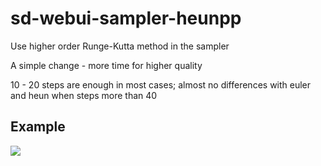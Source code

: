 # sd-webui-sampler-heunpp
Use higher order Runge-Kutta method in the sampler 

A simple change - more time for higher quality 

10 - 20 steps are enough in most cases; almost no differences with euler and heun when steps more than 40

## Example
![](https://github.com/Carzit/sd-webui-sampler-heunpp/blob/main/images/example.png)

